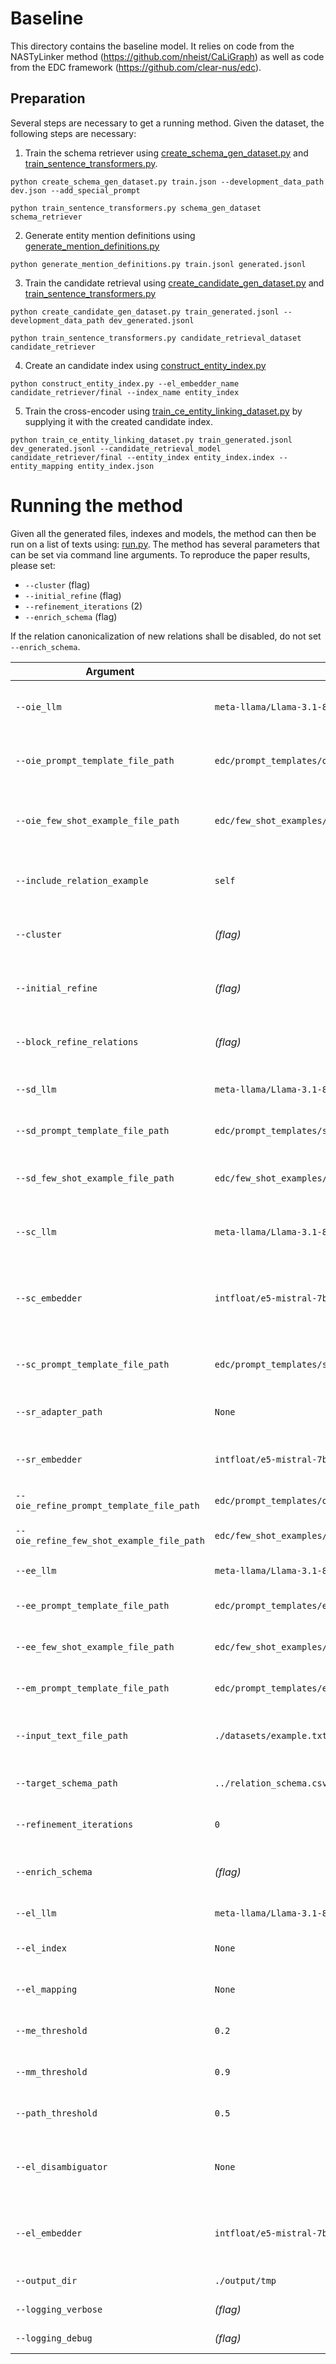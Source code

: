 # Baseline
This directory contains the baseline model.
It relies on code from the NASTyLinker method (https://github.com/nheist/CaLiGraph) as well as code from the EDC framework (https://github.com/clear-nus/edc).

## Preparation
Several steps are necessary to get a running method. 
Given the dataset, the following steps are necessary:
1. Train the schema retriever using [create_schema_gen_dataset.py](src%2Fcreate_schema_gen_dataset.py) and [train_sentence_transformers.py](src%2Ftrain_sentence_transformers.py).
````
python create_schema_gen_dataset.py train.json --development_data_path dev.json --add_special_prompt
````
````
python train_sentence_transformers.py schema_gen_dataset schema_retriever
````
2. Generate entity mention definitions using [generate_mention_definitions.py](src%2Fgenerate_mention_definitions.py)

````
python generate_mention_definitions.py train.jsonl generated.jsonl
````

3. Train the candidate retrieval using [create_candidate_gen_dataset.py](src%2Fcreate_candidate_gen_dataset.py) and [train_sentence_transformers.py](src%2Ftrain_sentence_transformers.py)
````
python create_candidate_gen_dataset.py train_generated.jsonl --development_data_path dev_generated.jsonl
````
````
python train_sentence_transformers.py candidate_retrieval_dataset candidate_retriever
````
4. Create an candidate index using [construct_entity_index.py](src%2Fconstruct_entity_index.py)
````
python construct_entity_index.py --el_embedder_name candidate_retriever/final --index_name entity_index
````
5. Train the cross-encoder using [train_ce_entity_linking_dataset.py](src%2Ftrain_ce_entity_linking_dataset.py) by supplying it with the created candidate index.
````
python train_ce_entity_linking_dataset.py train_generated.jsonl dev_generated.jsonl --candidate_retrieval_model candidate_retriever/final --entity_index entity_index.index --entity_mapping entity_index.json
````

# Running the method 
Given all the generated files, indexes and models, the method can then be run on a list of texts using:
[run.py](edc%2Frun.py).
The method has several parameters that can be set via command line arguments. To reproduce the paper results, please set:
- `--cluster` (flag)
- `--initial_refine` (flag)
- `--refinement_iterations` (2)
- `--enrich_schema` (flag)

If the relation canonicalization of new relations shall be disabled, do not set `--enrich_schema`. 

| Argument | Default                                                        | Description                                                             |
|---------|----------------------------------------------------------------|-------------------------------------------------------------------------|
| `--oie_llm` | `meta-llama/Llama-3.1-8B-Instruct`                             | LLM used for open information extraction.                               |
| `--oie_prompt_template_file_path` | `edc/prompt_templates/oie_template.txt`                        | Prompt template used for open information extraction.                   |
| `--oie_few_shot_example_file_path` | `edc/few_shot_examples/rebel/oie_few_shot_examples.txt`        | Few-shot examples for open information extraction.                      |
| `--include_relation_example` | `self`                                                         | Whether to include relation examples in the prompt.                     |
| `--cluster` | *(flag)*                                                       | Enable clustering for entity linking (NASTyLinker).                     |
| `--initial_refine` | *(flag)*                                                       | Enable refinement in the first iteration.                               |
| `--block_refine_relations` | *(flag)*                                                       | Do not use refinement hints for the canonicalization.                   |
| `--sd_llm` | `meta-llama/Llama-3.1-8B-Instruct`                             | LLM used for schema definition.                                         |
| `--sd_prompt_template_file_path` | `edc/prompt_templates/sd_template.txt`                         | Prompt template for schema definition.                                  |
| `--sd_few_shot_example_file_path` | `edc/few_shot_examples/rebel/sd_few_shot_examples.txt`         | Few-shot examples for schema definition.                                |
| `--sc_llm` | `meta-llama/Llama-3.1-8B-Instruct`                             | LLM used for schema canonicalization verification.                      |
| `--sc_embedder` | `intfloat/e5-mistral-7b-instruct`                              | Embedder for schema canonicalization (must be a sentence transformer).  |
| `--sc_prompt_template_file_path` | `edc/prompt_templates/sc_template.txt`                         | Prompt template for schema canonicalization verification.               |
| `--sr_adapter_path` | `None`                                                         | Path to schema retriever adapter.                                       |
| `--sr_embedder` | `intfloat/e5-mistral-7b-instruct`                              | Embedding model for schema retriever.                                   |
| `--oie_refine_prompt_template_file_path` | `edc/prompt_templates/oie_r_template.txt`                      | Prompt template for refined OIE.                                        |
| `--oie_refine_few_shot_example_file_path` | `edc/few_shot_examples/rebel/oie_few_shot_refine_examples.txt` | Few-shot examples for refined OIE.                                      |
| `--ee_llm` | `meta-llama/Llama-3.1-8B-Instruct`                             | LLM used for entity extraction.                                         |
| `--ee_prompt_template_file_path` | `edc/prompt_templates/ee_template.txt`                         | Prompt template for entity extraction.                                  |
| `--ee_few_shot_example_file_path` | `edc/few_shot_examples/rebel/ee_few_shot_examples.txt`         | Few-shot examples for entity extraction.                                |
| `--em_prompt_template_file_path` | `edc/prompt_templates/em_template.txt`                         | Prompt template for entity merging.                                     |
| `--input_text_file_path` | `./datasets/example.txt`                                       | File containing input texts for KG extraction (one per line).           |
| `--target_schema_path` | `../relation_schema.csv`                                       | Path to target schema to align to.                                      |
| `--refinement_iterations` | `0`                                                            | Number of refinement iterations.                                        |
| `--enrich_schema` | *(flag)*                                                       | Add un-canonicalizable relations to the schema.                         |
| `--el_llm` | `meta-llama/Llama-3.1-8B-Instruct`                             | LLM used for entity linking.                                            |
| `--el_index` | `None`                                                         | Path to the entity linking index.                                       |
| `--el_mapping` | `None`                                                         | Path to the entity linking mapping.                                     |
| `--me_threshold` | `0.2`                                                          | Threshold for entity merging (me).                                      |
| `--mm_threshold` | `0.9`                                                          | Threshold for entity merging (mm).                                      |
| `--path_threshold` | `0.5`                                                          | Threshold for entity merging via path.                                  |
| `--el_disambiguator` | `None`                                                         | Path to the trained entity linking disambiguator (cross encoder).       |
| `--el_embedder` | `intfloat/e5-mistral-7b-instruct`                              | Embedder used for entity linking. Should be set with the trained model. |
| `--output_dir` | `./output/tmp`                                                 | Output directory.                                                       |
| `--logging_verbose` | *(flag)*                                                       | Set logging level to INFO.                                              |
| `--logging_debug` | *(flag)*                                                       | Set logging level to DEBUG.                                             |
